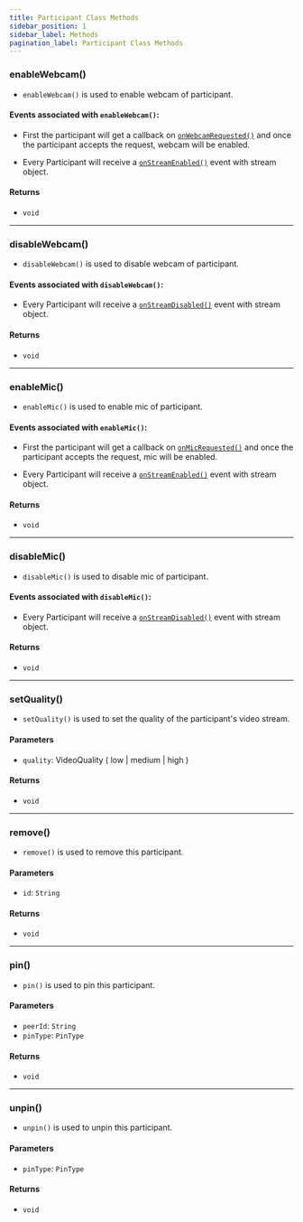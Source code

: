 ```yaml
---
title: Participant Class Methods
sidebar_position: 1
sidebar_label: Methods
pagination_label: Participant Class Methods
---
```


<div class="sdk-api-ref-only-h4">

### enableWebcam()

- `enableWebcam()` is used to enable webcam of participant.

#### Events associated with `enableWebcam()`:

- First the participant will get a callback on [`onWebcamRequested()`](../meeting-class/events#onwebcamrequested) and once the participant accepts the request, webcam will be enabled.

- Every Participant will receive a [`onStreamEnabled()`](./events#onstreamenabled) event with stream object.

#### Returns

- `void`

---

### disableWebcam()

- `disableWebcam()` is used to disable webcam of participant.

#### Events associated with `disableWebcam()`:

- Every Participant will receive a [`onStreamDisabled()`](./events#onstreamdisabled) event with stream object.

#### Returns

- `void`

---

### enableMic()

- `enableMic()` is used to enable mic of participant.

#### Events associated with `enableMic()`:

- First the participant will get a callback on [`onMicRequested()`](../meeting-class/events#onmicrequested) and once the participant accepts the request, mic will be enabled.

- Every Participant will receive a [`onStreamEnabled()`](./events#onstreamenabled) event with stream object.

#### Returns

- `void`

---

### disableMic()

- `disableMic()` is used to disable mic of participant.

#### Events associated with `disableMic()`:

- Every Participant will receive a [`onStreamDisabled()`](./events#onstreamdisabled) event with stream object.

#### Returns

- `void`

---


### setQuality()

- `setQuality()` is used to set the quality of the participant's video stream.

#### Parameters

- `quality`: VideoQuality ( low | medium | high )

#### Returns

- `void`

---

### remove()

- `remove()` is used to remove this participant.

#### Parameters

- `id`: `String`

#### Returns

- `void`

---

### pin()

- `pin()` is used to pin this participant.

#### Parameters

- `peerId`: `String`
- `pinType`: `PinType`

#### Returns

- `void`

---

### unpin()

- `unpin()` is used to unpin this participant.

#### Parameters

- `pinType`: `PinType`

#### Returns

- `void`

</div>
